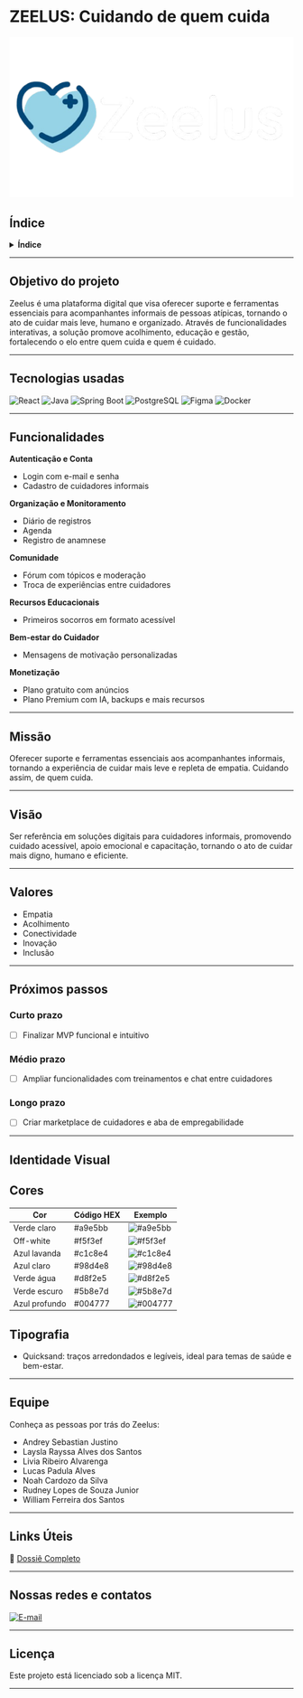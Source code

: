 # ZEELUS: Cuidando de quem cuida

![Logo do Zeelus](./equipe/zeelus-logo.png)

## Índice

<details>
  <summary><strong>Índice</strong></summary>
	
1. [Objetivo do projeto](#objetivo-do-projeto)
2. [Tecnologias usadas](#tecnologias-usadas)
3. [Funcionalidades](#funcionalidades)
4. [Missão](#missão)
5. [Visão](#visão)
6. [Valores](#valores)
7. [Próximos passos](#próximos-passos)
8. [Identidade Visual](#identidade-visual)
9. [Equipe](#equipe)
10. [Links Úteis](#links-úteis)
11. [Nossas redes e contatos](#nossas-redes-e-contatos)
12. [Licença](#licença)

</details>

---

## Objetivo do projeto 

Zeelus é uma plataforma digital que visa oferecer suporte e ferramentas essenciais para acompanhantes informais de pessoas atípicas, tornando o ato de cuidar mais leve, humano e organizado. Através de funcionalidades interativas, a solução promove acolhimento, educação e gestão, fortalecendo o elo entre quem cuida e quem é cuidado.

---

## Tecnologias usadas

![React](https://img.shields.io/badge/React-61DAFB?style=flat&logo=react&logoColor=black)
![Java](https://img.shields.io/badge/Java-ED8B00?style=flat&logo=java&logoColor=white)
![Spring Boot](https://img.shields.io/badge/Spring%20Boot-6DB33F?style=flat&logo=spring-boot&logoColor=white)
![PostgreSQL](https://img.shields.io/badge/PostgreSQL-4169E1?style=flat&logo=postgresql&logoColor=white)
![Figma](https://img.shields.io/badge/Figma-F24E1E?style=flat&logo=figma&logoColor=white)
![Docker](https://img.shields.io/badge/Docker-2496ED?style=flat&logo=docker&logoColor=white)

---

## Funcionalidades 

**Autenticação e Conta**
- Login com e-mail e senha
- Cadastro de cuidadores informais

**Organização e Monitoramento**
- Diário de registros
- Agenda
- Registro de anamnese

**Comunidade**
- Fórum com tópicos e moderação
- Troca de experiências entre cuidadores

**Recursos Educacionais**
- Primeiros socorros em formato acessível

**Bem-estar do Cuidador**
- Mensagens de motivação personalizadas

**Monetização**
- Plano gratuito com anúncios
- Plano Premium com IA, backups e mais recursos

---

## Missão

Oferecer suporte e ferramentas essenciais aos acompanhantes informais, tornando a experiência de cuidar mais leve e repleta de empatia. Cuidando assim, de quem cuida.

---

## Visão

Ser referência em soluções digitais para cuidadores informais, promovendo cuidado acessível, apoio emocional e capacitação, tornando o ato de cuidar mais digno, humano e eficiente.

---

## Valores

* Empatia  
* Acolhimento  
* Conectividade  
* Inovação  
* Inclusão  

---

## Próximos passos 

### Curto prazo
- [ ] Finalizar MVP funcional e intuitivo

### Médio prazo
- [ ] Ampliar funcionalidades com treinamentos e chat entre cuidadores

### Longo prazo
- [ ] Criar marketplace de cuidadores e aba de empregabilidade

---

## Identidade Visual

**Cores**
---
| Cor            | Código HEX | Exemplo                                                  |
|----------------|------------|----------------------------------------------------------|
| Verde claro    | #a9e5bb    | ![#a9e5bb](https://via.placeholder.com/15/a9e5bb/a9e5bb) |
| Off-white      | #f5f3ef    | ![#f5f3ef](https://via.placeholder.com/15/f5f3ef/f5f3ef) |
| Azul lavanda   | #c1c8e4    | ![#c1c8e4](https://via.placeholder.com/15/c1c8e4/c1c8e4) |
| Azul claro     | #98d4e8    | ![#98d4e8](https://via.placeholder.com/15/98d4e8/98d4e8) |
| Verde água     | #d8f2e5    | ![#d8f2e5](https://via.placeholder.com/15/d8f2e5/d8f2e5) |
| Verde escuro   | #5b8e7d    | ![#5b8e7d](https://via.placeholder.com/15/5b8e7d/5b8e7d) |
| Azul profundo  | #004777    | ![#004777](https://via.placeholder.com/15/004777/004777) |

**Tipografia**
---
* Quicksand: traços arredondados e legíveis, ideal para temas de saúde e bem-estar.

---

## Equipe 

Conheça as pessoas por trás do Zeelus:

- Andrey Sebastian Justino  
- Laysla Rayssa Alves dos Santos  
- Livia Ribeiro Alvarenga  
- Lucas Padula Alves  
- Noah Cardozo da Silva  
- Rudney Lopes de Souza Junior  
- William Ferreira dos Santos  

---

## Links Úteis 

📌 [Dossiê Completo]()

---

## Nossas redes e contatos 

[![E-mail](https://img.icons8.com/fluency/48/email.png)](mailto:zeelus.contato@gmail.com)

---

## Licença 

Este projeto está licenciado sob a licença MIT.

---

<!--

**Sobre nós:**

🌟 Plataforma de acolhimento e suporte para cuidadores informais  
📚 Recursos educativos + ferramentas de organização  
💬 Comunidade engajada e solidária  

-->
